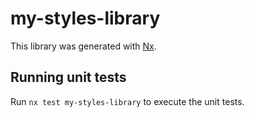 # my-styles-library

This library was generated with [Nx](https://nx.dev).

## Running unit tests

Run `nx test my-styles-library` to execute the unit tests.
